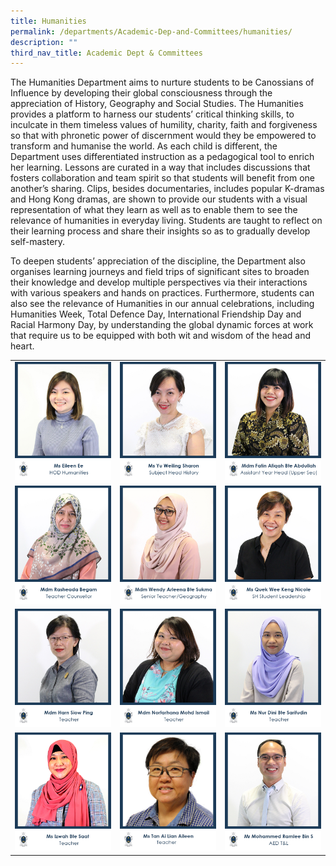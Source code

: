 ```yaml
---
title: Humanities
permalink: /departments/Academic-Dep-and-Committees/humanities/
description: ""
third_nav_title: Academic Dept & Committees
---
```




The Humanities Department aims to nurture students to be Canossians of Influence by developing their global consciousness through the appreciation of History, Geography and Social Studies. The Humanities provides a platform to harness our students’ critical thinking skills, to inculcate in them timeless values of humility, charity, faith and forgiveness so that with phronetic power of discernment would they be empowered to transform and humanise the world. As each child is different, the Department uses differentiated instruction as a pedagogical tool to enrich her learning. Lessons are curated in a way that includes discussions that fosters collaboration and team spirit so that students will benefit from one another’s sharing. Clips, besides documentaries, includes popular K-dramas and Hong Kong dramas, are shown to provide our students with a visual representation of what they learn as well as to enable them to see the relevance of humanities in everyday living. Students are taught to reflect on their learning process and share their insights so as to gradually develop self-mastery.

To deepen students’ appreciation of the discipline, the Department also organises learning journeys and field trips of significant sites to broaden their knowledge and develop multiple perspectives via their interactions with various speakers and hands on practices. Furthermore, students can also see the relevance of Humanities in our annual celebrations, including Humanities Week, Total Defence Day, International Friendship Day and Racial Harmony Day, by understanding the global dynamic forces at work that require us to be equipped with both wit and wisdom of the head and heart.

|   |   |   |
|---|---|---|
|  ![](/images/Departments/Academic%20Dep%20&%20Comittee/Humanities/MS-EILEEN-EE.jpg) | ![](/images/Departments/Academic%20Dep%20&%20Comittee/Humanities/Sharon-Yu_Humanities_SH-History.jpg)  |  ![](/images/Departments/Academic%20Dep%20&%20Comittee/Humanities/5_MDM-FATIN-AFIQAH-1.jpg) |
|![](/images/Departments/Academic%20Dep%20&%20Comittee/Humanities/Rasheada-Begam_Humanities.jpg)   | ![](/images/Departments/Academic%20Dep%20&%20Comittee/Humanities/13_MDM-WENDY-ARLEENA-BTE-SUKMA.jpg)  |![](/images/Departments/Academic%20Dep%20&%20Comittee/Humanities/4_MS-QUEK-WEE-KENG-NICOLE.jpg)   |
| ![](/images/Departments/Academic%20Dep%20&%20Comittee/Humanities/8_MDM-HARN-SIOW-PING.jpg)  | ![](/images/Departments/Academic%20Dep%20&%20Comittee/Humanities/9_MDM-NORFARHANA-MOHAMED-ISMAIL.jpg)  | ![](/images/Departments/Academic%20Dep%20&%20Comittee/Humanities/10_-MS-NUR-DINI.jpg) |
|![](/images/Departments/Academic%20Dep%20&%20Comittee/Humanities/8_NUR-IZWAH-BYE-SAAT.jpg)  | ![](/images/Departments/Academic%20Dep%20&%20Comittee/Humanities/MS-TAN-AI-LIAN-AILEEN.jpg)  |  ![](/images/Departments/Academic%20Dep%20&%20Comittee/Humanities/14_MR-MOHAMMED-RAMLEE.jpg) |